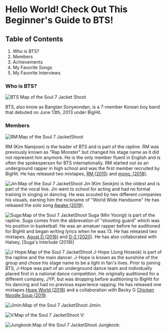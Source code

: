 # Hello World! Check Out This Beginner's Guide to BTS!

## Table of Contents
1. Who is BTS?
2. Members
3. Achievements
4. My Favorite Songs
5. My Favorite Interviews

### Who is BTS?
![BTS Map of the Soul 7 Jacket Shoot](https://ibighit.com/bts/images/bts/profile/profile-kv-m.png)

BTS, also know as Bangtan Sonyeondan, is a 7-member Korean boy band that debuted on June 13th, 2013 under BigHit. 

### Members
![RM:Map of the Soul 7 JacketShoot](https://ibighit.com/bts/images/bts/discography/map_of_the_soul-7/vyJ6tAUrwYZJVQ8F83ja4IXd.jpg)

RM (Kim Namjoon) is the leader of BTS and is part of the rapline. RM was previously known as "Rap Monster" but changed his stage name as it did not represent him anymore. He is the only member fluent in English and is often the spokesperson for BTS internationally. RM started out as an underground rapper in high school and was the first member recruited by BigHit.
He has released two mixtapes, [RM (2015)](https://www.youtube.com/watch?v=9glZVktVKVw) and [mono. (2018)](https://www.youtube.com/watch?v=hUb1_zjRSYs).

![Jin:Map of the Soul 7 JacketShoot](https://ibighit.com/bts/images/bts/discography/map_of_the_soul-7/gnfR2KEqZXOzpvr9m0Wmnei2.jpg)
Jin (Kim Seokjin) is the oldest and is part of the vocal line. Jin went to school for acting and had no formal training in singing or dancing. He was scouted by two different companies his visuals, earning him the nickname of "World Wide Handsome" He has released the solo song [Awake (2019)](https://soundcloud.com/bangtan/tonightbyjin). 

![Suga:Map of the Soul 7 JacketShoot](https://ibighit.com/bts/images/bts/discography/map_of_the_soul-7/d3IYNXCZjreikrFvs6MylEr3.jpg)
Suga (Min Yoongi) is part of the rapline. Suga comes from the abbrevation of "shooting guard" which was his position in basketball. He was an amatuer rapper before he auditioned for BigHit and began writing lyrics when he was 13. He has released two mixtapes, [Agust D (2016)](https://www.youtube.com/watch?v=nidVHr3H-G8&list=PLc-mCPTDCq44j3kGfGfjSRtWWeF_Ymwls) and [D-2 (2020)](https://www.youtube.com/watch?v=XqE9KxZdJvw). He has also collaborated with Halsey, [Suga's Interlude (2019)]

![J-Hope:Map of the Soul 7 JacketShoot](https://ibighit.com/bts/images/bts/discography/map_of_the_soul-7/SoMzhHAfIuMrgG5mK1w2w5lU.jpg)
J-Hope (Jung Hoseok) is part of the rapline and the main dancer. J-Hope is known as the sunshine of the group and chose his stage name to be a light in fan's lives. Prior to joining BTS, J-Hope was part of an underground dance team and individually placed first in a national dance competition. He originally auditioned for a different company, JYP, but was dropping before auditioning to BigHit for his dancing and had no previous experience rapping. He has released one mixtapes [Hope World (2018)](https://www.youtube.com/watch?v=Gt-yOFYSxbs) and a collaboration with Becky G [Chicken Noodle Soup (2019](https://www.youtube.com/watch?v=i23NEQEFpgQ).

![Jimin:Map of the Soul 7 JacketShoot](https://ibighit.com/bts/images/bts/discography/map_of_the_soul-7/DtZhPVBr9NSe4pMN9bYLfznh.jpg)
Jimin: 


![V:Map of the Soul 7 JacketShoot](https://ibighit.com/bts/images/bts/discography/map_of_the_soul-7/zInD3biPWzXWniD41hcezTmR.jpg)
V: 


![Jungkook:Map of the Soul 7 JacketShoot](https://ibighit.com/bts/images/bts/discography/map_of_the_soul-7/lcme4aE8Pdh2GLUKWa3vpXqE.jpg)
Jungkook: 
